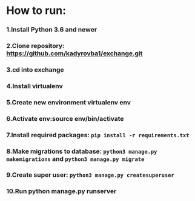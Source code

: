 # How to run:
### 1.Install Python 3.6 and newer
### 2.Clone repository: https://github.com/kadyrovba1/exchange.git
### 3.cd into exchange
### 4.Install virtualenv

### 5.Create new environment virtualenv env

### 6.Activate env:source env/bin/activate

### 7.Install required packages: `pip install -r requirements.txt`

### 8.Make migrations to database: `python3 manage.py makemigrations` and `python3 manage.py migrate`

### 9.Create super user: `python3 manage.py createsuperuser`

### 10.Run python manage.py runserver
